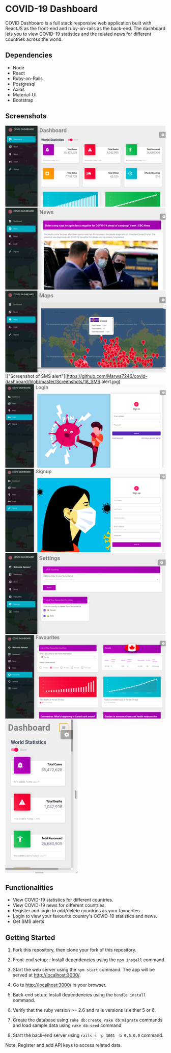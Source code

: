# COVID-19 Dashboard

COVID Dashboard is a full stack responsive web application built with ReactJS as the front-end and ruby-on-rails as the back-end. The dashboard lets you to view COVID-19 statistics and the related news for different countries across the world.

## Dependencies

- Node
- React
- Ruby-on-Rails
- Postgresql
- Axios
- Material-UI
- Bootstrap

## Screenshots

!["Screenshot of Dashboard page"](https://github.com/Marwa7246/covid-dashboard/blob/master/Screenshots/1_Dashboard.png)
!["Screenshot of News page"](https://github.com/Marwa7246/covid-dashboard/blob/master/Screenshots/3_News.png)
!["Screenshot of Maps page"](https://github.com/Marwa7246/covid-dashboard/blob/master/Screenshots/5_Maps.png)
!["Screenshot of SMS alert"](https://github.com/Marwa7246/covid-dashboard/blob/master/Screenshots/18_SMS alert.jpg)
!["Screenshot of Login page"](https://github.com/Marwa7246/covid-dashboard/blob/master/Screenshots/6_Login.png)
!["Screenshot of Sign-up page"](https://github.com/Marwa7246/covid-dashboard/blob/master/Screenshots/7_Signup.png)
!["Screenshot of Settings page"](https://github.com/Marwa7246/covid-dashboard/blob/master/Screenshots/11_Settings3.png)
!["Screenshot of Favourites page"](https://github.com/Marwa7246/covid-dashboard/blob/master/Screenshots/13_Favourites3.png)
!["Screenshot of Responsive Design"](https://github.com/Marwa7246/covid-dashboard/blob/master/Screenshots/15_ResponsiveDesign1.png)

## Functionalities

- View COVID-19 statistics for different countries.
- View COVID-19 news for different countries.
- Register and login to add/delete countries as your favourites.
- Login to view your favourite country's COVID-19 statistics and news.
- Get SMS alerts

## Getting Started

1. Fork this repository, then clone your fork of this repository.

2. Front-end setup: : Install dependencies using the `npm install` command.
3. Start the web server using the `npm start` command. The app will be served at <http://localhost:3000/>.
4. Go to <http://localhost:3000/> in your browser.

5. Back-end setup: Install dependencies using the `bundle install` command.
6. Verify that the ruby version >= 2.6 and rails versions is either 5 or 6.
7. Create the database using `rake db:create`, `rake db:migrate` commands and load sample data using `rake db:seed` command
8. Start the back-end server using `rails s -p 3001 -b 0.0.0.0` command.

Note: Register and add API keys to access related data.
